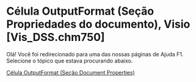 
# Célula OutputFormat (Seção Propriedades do documento), Visio [Vis_DSS.chm750]

Olá! Você foi redirecionado para uma das nossas páginas de Ajuda F1. Selecione o tópico que estava procurando abaixo.

[Célula OutputFormat (Seção Document Properties)](http://msdn.microsoft.com/library/17238019-c800-5d3a-32f6-fb0008d4e25f%28Office.15%29.aspx)

